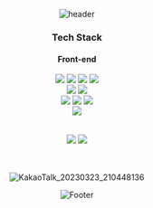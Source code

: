 <div align="center">

![header](https://capsule-render.vercel.app/api?type=waving&color=440bd4&height=300&section=header&text=Jungki's%20Github&fontSize=90&fontColor=EB688D&animation=fadeIn)
<!-- https://github.com/kyechan99/capsule-render -->
<!--   띄어쓰기 :" "     -->

<div align=center>
      <h3> Tech Stack </h3>
</div>
      
<!-- <img src="https://img.shields.io/badge/표시할이름-색상?style=for-the-badge&logo=기술스택아이콘&logoColor=white"> -->
<!-- https://simpleicons.org/ -->

#### Front-end
<img src="https://img.shields.io/badge/React-61DAFB?style=for-the-badge&logo=React&logoColor=black">
<img src="https://img.shields.io/badge/Javascript-F7DF1E?style=for-the-badge&logo=Javascript&logoColor=white">
<img src="https://img.shields.io/badge/Css-1572B6?style=for-the-badge&logo=Css&logoColor=white">
<img src="https://img.shields.io/badge/Redux-764ABC?style=for-the-badge&logo=Redux&logoColor=purple">
<br>
<img src="https://img.shields.io/badge/styledcomponents-DB7093?style=for-the-badge&logo=styledcomponents&logoColor=white">
<img src="https://img.shields.io/badge/React-Router-CA4245?style=for-the-badge&logo=React-Router&logoColor=white">
<br>
<img src="https://img.shields.io/badge/Next.js-000000?style=for-the-badge&logo=Next.js&logoColor=white">
<img src="https://img.shields.io/badge/TypeScript-3178C6?style=for-the-badge&logo=TypeScript&logoColor=white">
<img src="https://img.shields.io/badge/MUI-007FFF?style=for-the-badge&logo=MUI&logoColor=white">
<br>
<img src="https://img.shields.io/badge/amazonec2-FF9900?style=for-the-badge&logo=amazonec2&logoColor=white">




<br>
<br>
<br>
<!-- 테마 색상 : dark, radical, merko,guvbox,tokyonight,onedark,cabalt,synthwave,highcontrast,dracula -->

<img src="https://github-readme-stats.vercel.app/api?username=Jungki96&show_icons=true&theme=dracula">
      <img src="https://github-readme-stats.vercel.app/api/top-langs/?username=Jungki96&layout=compact&theme=radical">


<br>
<br>
<br>

![KakaoTalk_20230323_210448136](https://user-images.githubusercontent.com/62395784/227975372-9ee3e0dc-31ec-4acc-9600-119eb9bcd82e.png)      

      
![Footer](https://capsule-render.vercel.app/api?type=waving&color=440bd4&height=200&section=footer)
</div>

